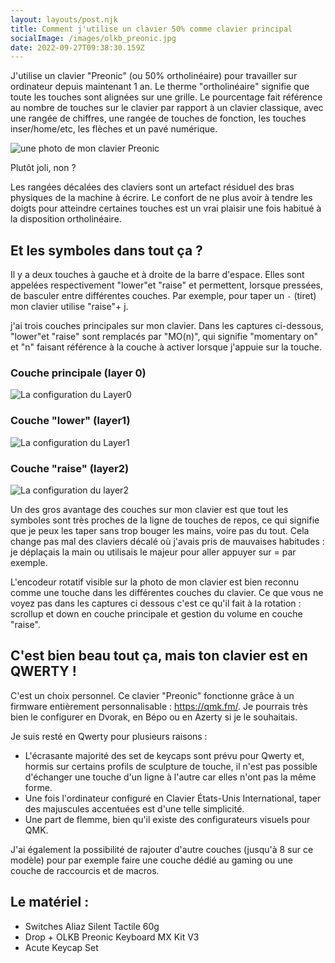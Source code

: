 ```yaml
---
layout: layouts/post.njk
title: Comment j'utilise un clavier 50% comme clavier principal
socialImage: /images/olkb_preonic.jpg
date: 2022-09-27T09:38:30.159Z
---
```



J﻿'utilise un clavier "Preonic" (ou 50% ortholinéaire) pour travailler sur ordinateur depuis maintenant 1 an. Le therme "ortholinéaire" signifie que toute les touches sont alignées sur une grille. Le pourcentage fait référence au nombre de touches sur le clavier par rapport à un clavier classique, avec une rangée de chiffres, une rangée de touches de fonction, les touches inser/home/etc, les flèches et un pavé numérique.

![une photo de mon clavier Preonic](/images/olkb_preonic.jpg "mon clavier Preonic")

P﻿lutôt joli, non ?

Les rangées décalées des claviers sont un artefact résiduel des bras physiques de la machine à écrire. Le confort de ne plus avoir à tendre les doigts pour atteindre certaines touches est un vrai plaisir une fois habitué à la disposition ortholinéaire.

## E﻿t les symboles dans tout ça ?

I﻿l y a deux touches à gauche et à droite de la barre d'espace. Elles sont appelées respectivement "lower"et "raise" et permettent, lorsque pressées, de basculer entre différentes couches. Par exemple, pour taper un `-` (tiret) mon clavier utilise "raise"+ j.

j﻿'ai trois couches principales sur mon clavier. Dans les captures ci-dessous, "lower"et "raise" sont remplacés par "MO(n)", qui signifie "momentary on" et "n" faisant référence à la couche à activer lorsque j'appuie sur la touche.

### Couche principale (layer 0)

![La configuration du Layer0](/images/layer0.png "Layer 0")

### C﻿ouche "lower" (layer1)

![La configuration du Layer1](/images/layer1.png "Layer 1")

### C﻿ouche "raise" (layer2)

![La configuration du layer2](/images/layer2.png "Layer 2")



U﻿n des gros avantage des couches sur mon clavier est que tout les symboles sont très proches de la ligne de touches de repos, ce qui signifie que je peux les taper sans trop bouger les mains, voire pas du tout. Cela change pas mal des claviers décalé où j'avais pris de mauvaises habitudes : je déplaçais la main ou utilisais le majeur pour aller appuyer sur = par exemple.

L﻿'encodeur rotatif visible sur la photo de mon clavier est bien reconnu comme une touche dans les différentes couches du clavier. Ce que vous ne voyez pas dans les captures ci dessous c'est ce qu'il fait à la rotation : scrollup et down en couche principale et gestion du volume en couche "raise".

## C'est bien beau tout ça, mais ton clavier est en QWERTY !

C﻿'est un choix personnel. Ce clavier "Preonic" fonctionne grâce à un firmware entièrement personnalisable : https://qmk.fm/. Je pourrais très bien le configurer en Dvorak, en Bépo ou en Azerty si je le souhaitais.

J﻿e suis resté en Qwerty pour plusieurs raisons :

* L'écrasante majorité des set de keycaps sont prévu pour Qwerty et, hormis sur certains profils de sculpture de touche, il n'est pas possible d'échanger une touche d'un ligne à l'autre car elles n'ont pas la même forme.
* U﻿ne fois l'ordinateur configuré en Clavier États-Unis International, taper des majuscules accentuées est d'une telle simplicité.
* Une part de flemme, bien qu'il existe des configurateurs visuels pour QMK.

J﻿'ai également la possibilité de rajouter d'autre couches  (jusqu'à 8 sur ce modèle) pour par exemple faire une couche dédié au gaming ou une couche de raccourcis et de macros.

## L﻿e matériel :

* S﻿witches Aliaz Silent Tactile 60g
* Drop + OLKB Preonic Keyboard MX Kit V3
* Acute Keycap Set